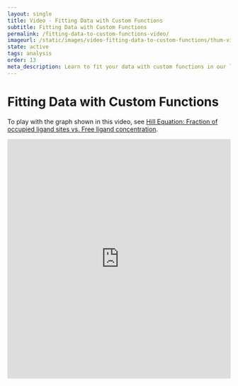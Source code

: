 ```yaml
---
layout: single
title: Video - Fitting Data with Custom Functions
subtitle: Fitting Data with Custom Functions
permalink: /fitting-data-to-custom-functions-video/
imageurl: /static/images/video-fitting-data-to-custom-functions/thum-video-fitting-data-to-custom-functions.png
state: active
tags: analysis
order: 13
meta_description: Learn to fit your data with custom functions in our less than 2 minute video. Plotly is the easiest and fastest way to make and share graphs online.
---
```



# Fitting Data with Custom Functions

To play with the graph shown in this video, see [Hill Equation: Fraction of occupied ligand sites vs. Free ligand concentration](https://plot.ly/2503/~chris/).


<iframe src="https://www.youtube.com/embed/o_A8Nzz31gc" width="100%" height="540" frameborder="0" webkitallowfullscreen mozallowfullscreen allowfullscreen></iframe>
